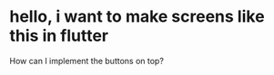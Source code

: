 
# hello, i want to make screens like this in flutter

How can I implement the buttons on top?

        
